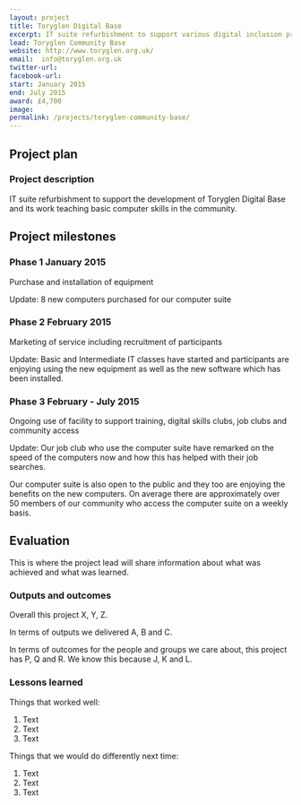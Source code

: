 ```yaml
---
layout: project
title: Toryglen Digital Base
excerpt: IT suite refurbishment to support various digital inclusion projects
lead: Toryglen Community Base
website: http://www.toryglen.org.uk/
email:  info@toryglen.org.uk
twitter-url: 
facebook-url: 
start: January 2015
end: July 2015
award: £4,700
image:
permalink: /projects/toryglen-community-base/ 
---
```


## Project plan

### Project description

IT suite refurbishment to support the development of Toryglen Digital Base and its work teaching basic computer skills in the community. 


## Project milestones

### Phase 1 January 2015

Purchase and installation of equipment




Update: 8 new computers purchased for our computer suite

### Phase 2 February 2015

Marketing of service including recruitment of participants 


Update: Basic and Intermediate IT classes have started and participants are enjoying using the new equipment as well as the new software which has been installed. 

### Phase 3 February - July 2015

Ongoing use of facility to support training, digital skills clubs, job clubs and community access 


Update: Our job club who use the computer suite have remarked on the speed of the computers now and how this has helped with their job searches. 

Our computer suite is also open to the public and they too are enjoying the benefits on the new computers. On average there are approximately over 50 members of our community who access the computer suite on a weekly basis.


## Evaluation

This is where the project lead will share information about what was achieved and what was learned.

### Outputs and outcomes

Overall this project X, Y, Z.

In terms of outputs we delivered A, B and C.

In terms of outcomes for the people and groups we care about, this project has P, Q and R. We know this because J, K and L.

### Lessons learned

Things that worked well:

1. Text
2. Text
3. Text

Things that we would do differently next time:

1. Text
2. Text
3. Text
